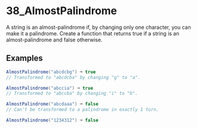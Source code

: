 # 38_AlmostPalindrome

A string is an almost-palindrome if, by changing only one character, you can make it a palindrome. Create a function that returns true if a string is an almost-palindrome and false otherwise.

## Examples

```csharp
AlmostPalindrome("abcdcbg") ➞ true
// Transformed to "abcdcba" by changing "g" to "a".

AlmostPalindrome("abccia") ➞ true
// Transformed to "abccba" by changing "i" to "b".

AlmostPalindrome("abcdaaa") ➞ false
// Can't be transformed to a palindrome in exactly 1 turn.

AlmostPalindrome("1234312") ➞ false
```
